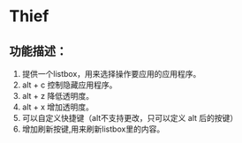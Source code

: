 # Thief
## 功能描述：
1. 提供一个listbox，用来选择操作要应用的应用程序。
2. alt + c 控制隐藏应用程序。
3. alt + z 降低透明度。
4. alt + x 增加透明度。
5. 可以自定义快捷键（alt不支持更改，只可以定义 alt 后的按键）
6. 增加刷新按键,用来刷新listbox里的内容。
